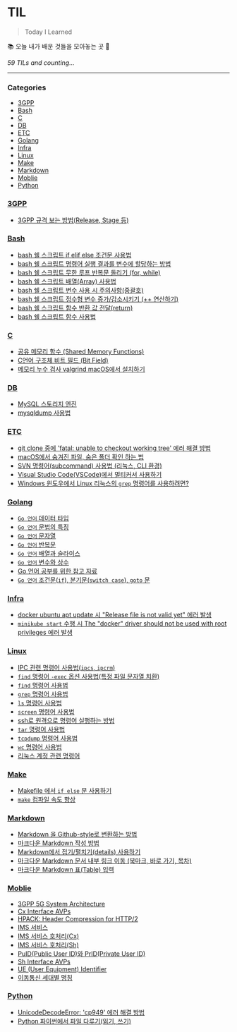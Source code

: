 # TIL
> Today I Learned

📚 오늘 내가 배운 것들을 모아놓는 곳 🙏


_59 TILs and counting..._

---

### Categories

- [3GPP](#3GPP)
- [Bash](#Bash)
- [C](#C)
- [DB](#DB)
- [ETC](#ETC)
- [Golang](#Golang)
- [Infra](#Infra)
- [Linux](#Linux)
- [Make](#Make)
- [Markdown](#Markdown)
- [Moblie](#Moblie)
- [Python](#Python)

### [3GPP](#3GPP)
- [3GPP 규격 보는 방법(Release, Stage 등)](3GPP/3gpp_규격_보는_방법.md)

### [Bash](#Bash)
- [bash 쉘 스크립트 if elif else 조건문 사용법](Bash/bash_if_else_사용법.md)
- [bash 쉘 스크립트 명령어 실행 결과를 변수에 할당하는 방법](Bash/bash_명령어_실행결과_변수_할당.md)
- [bash 쉘 스크립트 무한 루프 반복문 돌리기 (for, while)](Bash/bash_무한루프.md)
- [bash 쉘 스크립트 배열(Array) 사용법](Bash/bash_배열_사용법.md)
- [bash 쉘 스크립트 변수 사용 시 주의사항(중괄호)](Bash/bash_변수_사용_시_주의사항(중괄호).md)
- [bash 쉘 스크립트 정수형 변수 증가/감소시키기 (++ 연산하기)](Bash/bash_정수형_변수_증감.md)
- [bash 쉘 스크립트 함수 반환 값 전달(return)](Bash/bash_함수_반환값(리턴).md)
- [bash 쉘 스크립트 함수 사용법](Bash/bash_함수_사용법.md)

### [C](#C)
- [공유 메모리 함수 (Shared Memory Functions)](C/shared_memory_functions.md)
- [C언어 구조체 비트 필드 (Bit Field)](C/struct_bit_field.md)
- [메모리 누수 검사 valgrind macOS에서 설치하기](C/메모리_누수_검사_valgrind_macOS_설치.md)

### [DB](#DB)
- [MySQL 스토리지 엔진](DB/MySQL_스토리지_엔진.md)
- [mysqldump 사용법](DB/mysqldump_사용법.md)

### [ETC](#ETC)
- [git clone 중에 'fatal: unable to checkout working tree' 에러 해결 방법](ETC/git_fatal_unable_to_checkout_working_tree_해결법.md)
- [macOS에서 숨겨진 파일, 숨은 폴더 확인 하는 법](ETC/macOS_숨겨진파일_보기.md)
- [SVN 명령어(subcommand) 사용법 (리눅스, CLI 환경)](ETC/svn_subcommand_사용법.md)
- [Visual Studio Code(VSCode)에서 멀티커서 사용하기](ETC/vscode_멀티커서.md)
- [Windows 윈도우에서 Linux 리눅스의 `grep` 명령어를 사용하려면?](ETC/윈도우에서_grep_사용법(findstr).md)

### [Golang](#Golang)
- [`Go 언어` 데이터 타입](Golang/Go_데이터_타입.md)
- [`Go 언어` 문법의 특징](Golang/Go_문법_특징.md)
- [`Go 언어` 문자열](Golang/Go_문자열.md)
- [`Go 언어` 반복문](Golang/Go_반복문.md)
- [`Go 언어` 배열과 슬라이스](Golang/Go_배열과_슬라이스.md)
- [`Go 언어` 변수와 상수](Golang/Go_변수와_상수.md)
- [Go 언어 공부를 위한 참고 자료](Golang/Go_언어_공부.md)
- [`Go 언어` 조건문(`if`), 분기문(`switch case`), `goto` 문](Golang/Go_조건문_분기문_goto.md)

### [Infra](#Infra)
- [docker ubuntu apt update 시 "Release file is not valid yet" 에러 발생](Infra/docker_ubuntu_apt_update_실패시.md)
- [`minikube start` 수행 시 The "docker" driver should not be used with root privileges 에러 발생](Infra/minikube_start_docker_should_not_be_used_with_root.md)

### [Linux](#Linux)
- [IPC 관련 명령어 사용법(`ipcs`, `ipcrm`)](Linux/IPC_관련_명령어_사용법_ipcs_ipcrm.md)
- [`find` 명령어 `-exec` 옵션 사용법(특정 파일 문자열 치환)](Linux/find_명령어_exec_옵션_사용법(특정_파일_문자열_치환).md)
- [`find` 명령어 사용법](Linux/find_명령어_사용법.md)
- [`grep` 명령어 사용법](Linux/grep_명령어_사용법.md)
- [`ls` 명령어 사용법](Linux/ls_명령어_사용법.md)
- [`screen` 명령어 사용법](Linux/screen_명령어_사용법.md)
- [ssh로 원격으로 명령어 실행하는 방법](Linux/ssh로_원격_명령_실행.md)
- [`tar` 명령어 사용법](Linux/tar_명령어_사용법.md)
- [`tcpdump` 명령어 사용법](Linux/tcpdump_명령어_사용법.md)
- [`wc` 명령어 사용법](Linux/wc_명령어_사용법.md)
- [리눅스 계정 관련 명령어](Linux/리눅스_계정_관련_명령어.md)

### [Make](#Make)
- [Makefile 에서 `if else` 문 사용하기](Make/Makefile_if_else.md)
- [`make` 컴파일 속도 향상](Make/make_컴파일_속도_향상.md)

### [Markdown](#Markdown)
- [Markdown 을 Github-style로 변환하는 방법](Markdown/How_To_Convert_Markdown_To_HTML_Github_Style.md)
- [마크다운 Markdown 작성 방법](Markdown/How_to_Write_with_Markdown.md)
- [Markdown에서 접기/펼치기(details) 사용하기](Markdown/Markdown에서_접기_펼치기(details)_사용하기.md)
- [마크다운 Markdown 문서 내부 링크 이동 (북마크, 바로 가기, 목차)](Markdown/문서_내부_링크_이동.md)
- [마크다운 Markdown 표(Table) 입력](Markdown/표_입력.md)

### [Moblie](#Moblie)
- [3GPP 5G System Architecture](Moblie/3GPP_5G_System_Architecture.md)
- [Cx Interface AVPs](Moblie/Cx_interface_AVPs.md)
- [HPACK: Header Compression for HTTP/2](Moblie/HPACK(HTTP2).md)
- [IMS 서비스](Moblie/IMS_서비스.md)
- [IMS 서비스 호처리(Cx)](Moblie/IMS_서비스_호처리_Cx.md)
- [IMS 서비스 호처리(Sh)](Moblie/IMS_서비스_호처리_Sh.md)
- [PuID(Public User ID)와 PrID(Private User ID)](Moblie/PrID와_PuID.md)
- [Sh Interface AVPs](Moblie/Sh_interface_AVPs.md)
- [UE (User Equipment) Identifier](Moblie/User_Equipment.md)
- [이동통신 세대별 명칭](Moblie/이동통신_세대별_명칭.md)

### [Python](#Python)
- [UnicodeDecodeError: 'cp949' 에러 해결 방법](Python/UnicodeDecodeError_cp949_해결방법.md)
- [Python 파이썬에서 파일 다루기(읽기, 쓰기)](Python/파이썬에서_파일_다루기.md)

[1]: https://simonwillison.net/2020/Apr/20/self-rewriting-readme/
[2]: https://github.com/jbranchaud/til
[3]: https://github.com/cflynn07/github-action-til-autoformat-readme

